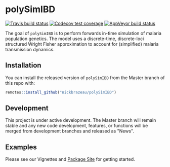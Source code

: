 
# polySimIBD

<!-- badges: start -->
[![Travis build status](https://travis-ci.org/nickbrazeau/polySimIBD.svg?branch=master)](https://travis-ci.org/nickbrazeau/polySimIBD)
[![Codecov test coverage](https://codecov.io/gh/nickbrazeau/polySimIBD/branch/master/graph/badge.svg)](https://codecov.io/gh/nickbrazeau/polySimIBD?branch=master)
[![AppVeyor build status](https://ci.appveyor.com/api/projects/status/github/nickbrazeau/polySimIBD?branch=master&svg=true)](https://ci.appveyor.com/project/nickbrazeau/polySimIBD)
<!-- badges: end -->

The goal of `polySimIBD` is to perform forwards in-time simulation of malaria population genetics. The model uses a discrete-time, discrete-loci structured Wright Fisher approximation to account for (simplified) malaria transmission dynamics.   

## Installation

You can install the released version of `polySimIBD` from the Master branch of this repo with: 

``` r
remotes::install_github("nickbrazeau/polySimIBD")
```

## Development
This project is under active development. The Master branch will remain stable and any new code development, features, or functions will be merged from development branches and released as "News". 


## Examples
Please see our Vignettes and [Package Site]() for getting started.
